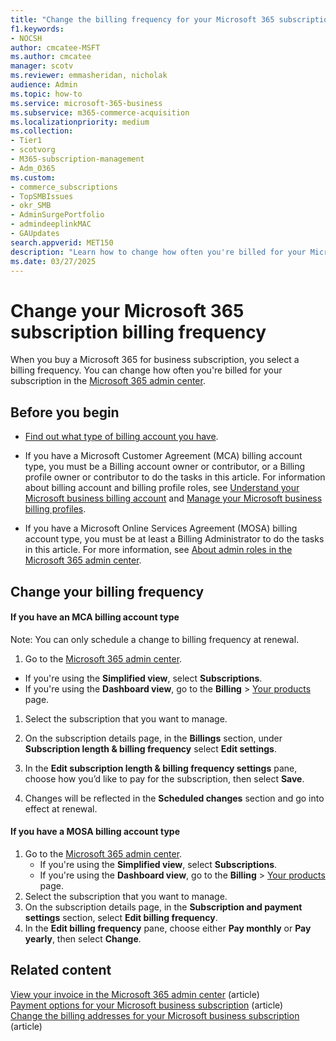 ```yaml
---
title: "Change the billing frequency for your Microsoft 365 subscription"
f1.keywords:
- NOCSH
author: cmcatee-MSFT
ms.author: cmcatee
manager: scotv
ms.reviewer: emmasheridan, nicholak
audience: Admin
ms.topic: how-to
ms.service: microsoft-365-business
ms.subservice: m365-commerce-acquisition
ms.localizationpriority: medium
ms.collection: 
- Tier1
- scotvorg
- M365-subscription-management
- Adm_O365
ms.custom:
- commerce_subscriptions
- TopSMBIssues
- okr_SMB
- AdminSurgePortfolio
- admindeeplinkMAC
- GAUpdates
search.appverid: MET150
description: "Learn how to change how often you're billed for your Microsoft 365 for business subscription."
ms.date: 03/27/2025
---
```


# Change your Microsoft 365 subscription billing frequency

When you buy a Microsoft 365 for business subscription, you select a billing frequency. You can change how often you're billed for your subscription in the <a href="https://go.microsoft.com/fwlink/p/?linkid=2024339" target="_blank">Microsoft 365 admin center</a>.

## Before you begin

- [Find out what type of billing account you have](../manage-billing-accounts.md#view-my-billing-accounts).
- If you have a Microsoft Customer Agreement (MCA) billing account type, you must be a Billing account owner or contributor, or a Billing profile owner or contributor to do the tasks in this article. For information about billing account and billing profile roles, see [Understand your Microsoft business billing account](/microsoft-365/commerce/manage-billing-accounts?view=o365-worldwide) and [Manage your Microsoft business billing profiles](/microsoft-365/commerce/billing-and-payments/manage-billing-profiles?view=o365-worldwide).

- If you have a Microsoft Online Services Agreement (MOSA) billing account type, you must be at least a Billing Administrator to do the tasks in this article. For more information, see [About admin roles in the Microsoft 365 admin center](/microsoft-365/admin/add-users/about-admin-roles?view=o365-worldwide).

## Change your billing frequency

#### If you have an MCA billing account type

Note: You can only schedule a change to billing frequency at renewal.

1. Go to the [Microsoft 365 admin center](https://go.microsoft.com/fwlink/p/?linkid=2024339"").
  - If you're using the **Simplified view**, select **Subscriptions**.
  - If you're using the **Dashboard view**, go to the **Billing** > [Your products](https://go.microsoft.com/fwlink/p/?linkid=842054"") page.
1. Select the subscription that you want to manage.
1. On the subscription details page, in the __Billings__ section, under __Subscription length & billing frequency__ select __Edit settings__.

1. In the __Edit subscription length & billing frequency settings__ pane, choose how you’d like to pay for the subscription, then select __Save__.

1. Changes will be reflected in the __Scheduled changes__ section and go into effect at renewal.

#### If you have a MOSA billing account type

1. Go to the <a href="https://go.microsoft.com/fwlink/p/?linkid=2024339" target="_blank">Microsoft 365 admin center</a>.
    - If you're using the **Simplified view**, select **Subscriptions**.
    - If you're using the **Dashboard view**, go to the **Billing** > <a href="https://go.microsoft.com/fwlink/p/?linkid=842054" target="_blank">Your products</a> page.
2. Select the subscription that you want to manage.
3. On the subscription details page, in the **Subscription and payment settings** section, select **Edit billing frequency**.
4. In the **Edit billing frequency** pane, choose either **Pay monthly** or **Pay yearly**, then select **Change**.

## Related content

[View your invoice in the Microsoft 365 admin center](view-your-bill-or-invoice.md) (article)\
[Payment options for your Microsoft business subscription](pay-for-your-subscription.md) (article)\
[Change the billing addresses for your Microsoft business subscription](change-your-billing-addresses.md) (article)
